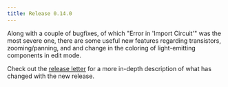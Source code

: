 ```yaml
---
title: Release 0.14.0
---
```


Along with a couple of bugfixes, of which "Error in 'Import Circuit'" was the
most severe one, there are some useful new features regarding transistors,
zooming/panning, and and change in the coloring of light-emitting components
in edit mode.

Check out the [release letter](/docs/releases/release-0.14.0/index.html)
for a more in-depth description of what has changed with the new release.
